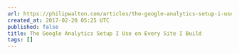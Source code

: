 ```yaml
---
url: https://philipwalton.com/articles/the-google-analytics-setup-i-use-on-every-site-i-build/
created_at: 2017-02-20 05:25 UTC
published: false
title: The Google Analytics Setup I Use on Every Site I Build
tags: []
---
```



